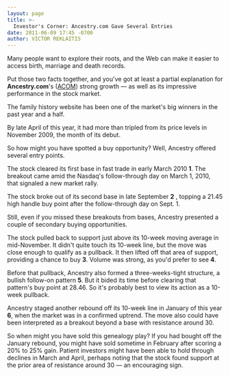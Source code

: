 ```yaml
---
layout: page
title: >-
  Investor's Corner: Ancestry.com Gave Several Entries
date: 2011-06-09 17:45 -0700
author: VICTOR REKLAITIS
---
```





Many people want to explore their roots, and the Web can make it easier to access birth, marriage and death records.

  

Put those two facts together, and you've got at least a partial explanation for **Ancestry.com**'s ([ACOM](https://research.investors.com/quote.aspx?symbol=ACOM)) strong growth — as well as its impressive performance in the stock market.

  

The family history website has been one of the market's big winners in the past year and a half.

  

By late April of this year, it had more than tripled from its price levels in November 2009, the month of its debut.

  

So how might you have spotted a buy opportunity? Well, Ancestry offered several entry points.

  

The stock cleared its first base in fast trade in early March 2010 **1**. The breakout came amid the Nasdaq's follow-through day on March 1, 2010, that signaled a new market rally.

  

The stock broke out of its second base in late September **2** , topping a 21.45 high handle buy point after the follow-through day on Sept. 1.

  

Still, even if you missed these breakouts from bases, Ancestry presented a couple of secondary buying opportunities.

  

The stock pulled back to support just above its 10-week moving average in mid-November. It didn't quite touch its 10-week line, but the move was close enough to qualify as a pullback. It then lifted off that area of support, providing a chance to buy **3**. Volume was strong, as you'd prefer to see **4**.

  

Before that pullback, Ancestry also formed a three-weeks-tight structure, a bullish follow-on pattern **5**. But it bided its time before clearing that pattern's buy point at 28.46. So it's probably best to view its action as a 10-week pullback.

  

Ancestry staged another rebound off its 10-week line in January of this year **6**, when the market was in a confirmed uptrend. The move also could have been interpreted as a breakout beyond a base with resistance around 30.

  

So when might you have sold this genealogy play? If you had bought off the January rebound, you might have sold sometime in February after scoring a 20% to 25% gain. Patient investors might have been able to hold through declines in March and April, perhaps noting that the stock found support at the prior area of resistance around 30 — an encouraging sign.




